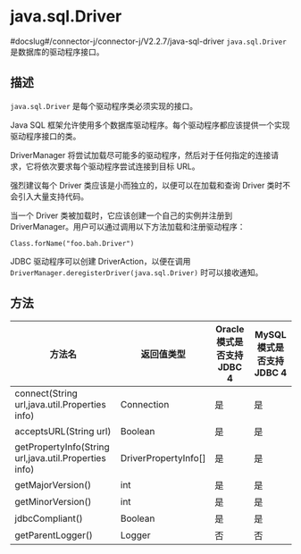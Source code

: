 java.sql.Driver 
====================================
#docslug#/connector-j/connector-j/V2.2.7/java-sql-driver
`java.sql.Driver` 是数据库的驱动程序接口。

描述 
-----------------------

`java.sql.Driver` 是每个驱动程序类必须实现的接口。

Java SQL 框架允许使用多个数据库驱动程序。每个驱动程序都应该提供一个实现驱动程序接口的类。

DriverManager 将尝试加载尽可能多的驱动程序，然后对于任何指定的连接请求，它将依次要求每个驱动程序尝试连接到目标 URL。

强烈建议每个 Driver 类应该是小而独立的，以便可以在加载和查询 Driver 类时不会引入大量支持代码。

当一个 Driver 类被加载时，它应该创建一个自己的实例并注册到 DriverManager。用户可以通过调用以下方法加载和注册驱动程序：

```unknow
Class.forName("foo.bah.Driver")
```



JDBC 驱动程序可以创建 DriverAction，以便在调用 `DriverManager.deregisterDriver(java.sql.Driver)` 时可以接收通知。

方法 
-----------------------



|                          方法名                          |         返回值类型          | Oracle 模式是否支持 JDBC 4 | MySQL 模式是否支持 JDBC 4 |
|-------------------------------------------------------|------------------------|----------------------|---------------------|
| connect(String url,java.util.Properties info)         | Connection             | 是                    | 是                   |
| acceptsURL(String url)                                | Boolean                | 是                    | 是                   |
| getPropertyInfo(String url,java.util.Properties info) | DriverPropertyInfo\[\] | 是                    | 是                   |
| getMajorVersion()                                     | int                    | 是                    | 是                   |
| getMinorVersion()                                     | int                    | 是                    | 是                   |
| jdbcCompliant()                                       | Boolean                | 是                    | 是                   |
| getParentLogger()                                     | Logger                 | 否                    | 否                   |


